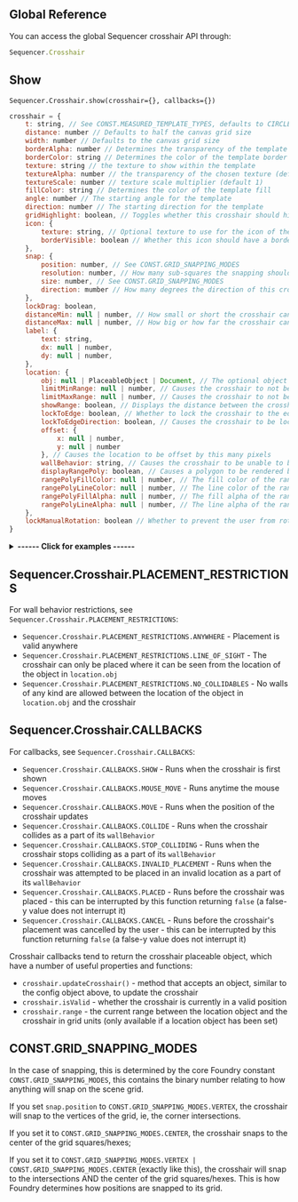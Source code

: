 ## Global Reference

You can access the global Sequencer crosshair API through:

```js
Sequencer.Crosshair
```

## Show

`Sequencer.Crosshair.show(crosshair={}, callbacks={})`

```js
crosshair = {
	t: string, // See CONST.MEASURED_TEMPLATE_TYPES, defaults to CIRCLE
	distance: number // Defaults to half the canvas grid size
	width: number // Defaults to the canvas grid size
	borderAlpha: number // Determines the transparency of the template border (0-1, default 0.75)
	borderColor: string // Determines the color of the template border
	texture: string // the texture to show within the template
	textureAlpha: number // the transparency of the chosen texture (default .5)
	textureScale: number // texture scale multiplier (default 1)
	fillColor: string // Determines the color of the template fill
	angle: number // The starting angle for the template
	direction: number // The starting direction for the template
	gridHighlight: boolean, // Toggles whether this crosshair should highlight the grid
	icon: {
		texture: string, // Optional texture to use for the icon of the crosshair
		borderVisible: boolean // Whether this icon should have a border
	},
	snap: {
		position: number, // See CONST.GRID_SNAPPING_MODES
		resolution: number, // How many sub-squares the snapping should consider (default: 1)
		size: number, // See CONST.GRID_SNAPPING_MODES
		direction: mumber // How many degrees the direction of this crosshair should snap at
	},
	lockDrag: boolean,
	distanceMin: null | number, // How small or short the crosshair can be at its smallest 
	distanceMax: null | number, // How big or how far the crosshair can go at its biggest
	label: {
		text: string,
		dx: null | number,
		dy: null | number,
	},
	location: {
		obj: null | PlaceableObject | Document, // The optional object to tie the crosshair to
		limitMinRange: null | number, // Causes the crosshair to not be able to be placed within this number of grid units
		limitMaxRange: null | number, // Causes the crosshair to not be able to be placed beyond this number of grid units of the location 
		showRange: boolean, // Displays the distance between the crosshair and the location in grid units under the crosshair
		lockToEdge: boolean, // Whether to lock the crosshair to the edge of the target (mostly used with tokens)
		lockToEdgeDirection: boolean, // Causes the crosshair to be locked along the normal of the token's edge (and corner, in the case of square tokens)
		offset: {
			x: null | number,
			y: null | number
		}, // Causes the location to be offset by this many pixels
		wallBehavior: string, // Causes the crosshair to be unable to be placed based on this configuration, eg only within sight, or no walls at all between crosshair and location, or anywhere. See Sequencer.Crosshair.PLACEMENT_RESTRICTIONS,
		displayRangePoly: boolean, // Causes a polygon to be rendered below the object that shows the limit based on the limitMaxRange set above - this requires both that, and obj to have a position
		rangePolyFillColor: null | number, // The fill color of the range polygon
		rangePolyLineColor: null | number, // The line color of the range polygon
		rangePolyFillAlpha: null | number, // The fill alpha of the range polygon
		rangePolyLineAlpha: null | number, // The line alpha of the range polygon
	},
	lockManualRotation: boolean // Whether to prevent the user from rotating this crosshair's direction
}
```

<details>
  <summary><strong>------ Click for examples ------</strong></summary><br />

Creates a crosshair that returns a position when placed:

```js
const location = await Sequencer.Crosshair.show();
````

Creates a crosshair that returns a position when placed, that can only be placed within 20 grid units of the selected token

```js
const location = await Sequencer.Crosshair.show({
	location: {
		obj: token,
		limitMaxRange: 20
	}
});
```

Creates a crosshair that returns a position when placed, that can only be placed within 20 grid units of the selected token, and changes the icon when colliding with any walls between the token and the crosshair.

```js
const location = await Sequencer.Crosshair.show({
	location: {
		obj: token,
		limitMaxRange: 20,
		wallBehavior: Sequencer.Crosshair.PLACEMENT_RESTRICTIONS.NO_COLLIDABLES
	}
}, {
	[Sequencer.Crosshair.CALLBACKS.COLLIDE]: (crosshair) => {
		crosshair.updateCrosshair({
			"icon.texture": "icons/svg/bones.svg"
		})
	},
	[Sequencer.Crosshair.CALLBACKS.STOP_COLLIDING]: (crosshair) => {
		crosshair.updateCrosshair({
			"icon.texture": ""
		})
	}
});
```

<strong>--------------------------------</strong>

</details>

## Sequencer.Crosshair.PLACEMENT_RESTRICTIONS

For wall behavior restrictions, see `Sequencer.Crosshair.PLACEMENT_RESTRICTIONS`:

- `Sequencer.Crosshair.PLACEMENT_RESTRICTIONS.ANYWHERE` - Placement is valid anywhere
- `Sequencer.Crosshair.PLACEMENT_RESTRICTIONS.LINE_OF_SIGHT` - The crosshair can only be placed where it can be seen from the location of the object in `location.obj`
- `Sequencer.Crosshair.PLACEMENT_RESTRICTIONS.NO_COLLIDABLES` - No walls of any kind are allowed between the location of the object in `location.obj` and the crosshair

## Sequencer.Crosshair.CALLBACKS

For callbacks, see `Sequencer.Crosshair.CALLBACKS`:

- `Sequencer.Crosshair.CALLBACKS.SHOW` - Runs when the crosshair is first shown
- `Sequencer.Crosshair.CALLBACKS.MOUSE_MOVE` - Runs anytime the mouse moves
- `Sequencer.Crosshair.CALLBACKS.MOVE` - Runs when the position of the crosshair updates
- `Sequencer.Crosshair.CALLBACKS.COLLIDE` - Runs when the crosshair collides as a part of its `wallBehavior`
- `Sequencer.Crosshair.CALLBACKS.STOP_COLLIDING` - Runs when the crosshair stops colliding as a part of its `wallBehavior`
- `Sequencer.Crosshair.CALLBACKS.INVALID_PLACEMENT` - Runs when the crosshair was attempted to be placed in an invalid location as a part of its `wallBehavior`
- `Sequencer.Crosshair.CALLBACKS.PLACED` - Runs before the crosshair was placed - this can be interrupted by this function returning `false` (a false-y value does not interrupt it)
- `Sequencer.Crosshair.CALLBACKS.CANCEL` - Runs before the crosshair's placement was cancelled by the user - this can be interrupted by this function returning `false` (a false-y value does not interrupt it)

Crosshair callbacks tend to return the crosshair placeable object, which have a number of useful properties and functions:
- `crosshair.updateCrosshair()` - method that accepts an object, similar to the config object above, to update the crosshair
- `crosshair.isValid` - whether the crosshair is currently in a valid position
- `crosshair.range` - the current range between the location object and the crosshair in grid units (only available if a location object has been set)

## CONST.GRID_SNAPPING_MODES

In the case of snapping, this is determined by the core Foundry constant `CONST.GRID_SNAPPING_MODES`, this contains the binary number relating to how anything will snap on the scene grid.

If you set `snap.position` to `CONST.GRID_SNAPPING_MODES.VERTEX`, the crosshair will snap to the vertices of the grid, ie, the corner intersections.

If you set it to `CONST.GRID_SNAPPING_MODES.CENTER`, the crosshair snaps to the center of the grid squares/hexes;

If you set it to `CONST.GRID_SNAPPING_MODES.VERTEX | CONST.GRID_SNAPPING_MODES.CENTER` (exactly like this), the crosshair will snap to the intersections AND the center of the grid squares/hexes. This is how Foundry determines how positions are snapped to its grid.
